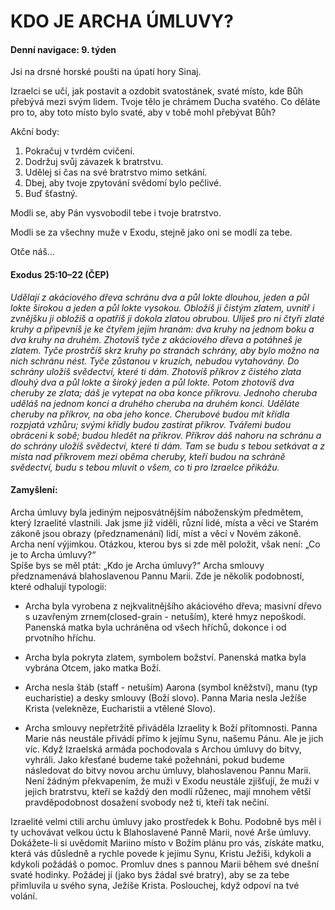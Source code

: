 # KDO JE ARCHA ÚMLUVY?

#### Denní navigace: 9. týden

Jsi na drsné horské poušti na úpatí hory Sinaj.

Izraelci se učí, jak postavit a ozdobit svatostánek, svaté místo, kde Bůh přebývá mezi svým lidem. Tvoje tělo je chrámem Ducha svatého. Co děláte pro to, aby toto místo bylo svaté, aby v tobě mohl přebývat Bůh?

Akční body:
1. Pokračuj v tvrdém cvičení.
2. Dodržuj svůj závazek k bratrstvu.
3. Udělej si čas na své bratrstvo mimo setkání.
4. Dbej, aby tvoje zpytování svědomí bylo pečlivé.
5. Buď šťastný.

Modli se, aby Pán vysvobodil tebe i tvoje bratrstvo.

Modli se za všechny muže v Exodu, stejně jako oni se modlí za tebe.

Otče náš...

#### Exodus 25:10–22 (ČEP)
*Udělají z akáciového dřeva schránu dva a půl lokte dlouhou, jeden a půl lokte širokou a jeden a půl lokte vysokou. Obložíš ji čistým zlatem, uvnitř i zvnějšku ji obložíš a opatříš ji dokola zlatou obrubou. Uliješ pro ni čtyři zlaté kruhy a připevníš je ke čtyřem jejím hranám: dva kruhy na jednom boku a dva kruhy na
druhém. Zhotovíš tyče z akáciového dřeva a potáhneš je zlatem. Tyče prostrčíš skrz kruhy po stranách schrány, aby bylo možno na nich schránu nést. Tyče zůstanou v kruzích, nebudou vytahovány. Do schrány uložíš svědectví, které ti dám. Zhotovíš příkrov z čistého zlata dlouhý dva a půl lokte a široký jeden
a půl lokte. Potom zhotovíš dva cheruby ze zlata; dáš je vytepat na oba konce příkrovu. Jednoho cheruba uděláš na jednom konci a druhého cheruba na druhém konci. Uděláte cheruby na příkrov, na oba jeho konce. Cherubové budou mít křídla rozpjatá vzhůru; svými křídly budou zastírat příkrov. Tvářemi budou obráceni
k sobě; budou hledět na příkrov. Příkrov dáš nahoru na schránu a do schrány uložíš svědectví, které ti dám. Tam se budu s tebou setkávat a z místa nad příkrovem mezi oběma cheruby, kteří budou na schráně svědectví, budu s tebou mluvit o všem, co ti pro Izraelce přikážu.*

#### Zamyšlení:
Archa úmluvy byla jediným nejposvátnějším náboženským předmětem, který Izraelité vlastnili. Jak jsme již viděli, různí lidé, místa a věci ve Starém zákoně jsou obrazy (předznamenání) lidí, míst a věcí v Novém zákoně. Archa není výjimkou. Otázkou, kterou bys si zde měl položit, však není: „Co je to Archa úmluvy?“  
Spíše bys se měl ptát: „Kdo je Archa úmluvy?“ Archa smlouvy předznamenává blahoslavenou Pannu Marii. Zde je několik podobností, které odhalují typologii:

- Archa byla vyrobena z nejkvalitnějšího akáciového dřeva; masivní dřevo s uzavřeným zrnem(closed-grain - netuším), které hmyz nepoškodí. Panenská matka byla uchráněna od všech hříchů, dokonce i od prvotního hříchu.

- Archa byla pokryta zlatem, symbolem božství. Panenská matka byla vybrána Otcem, jako matka Boží.

- Archa nesla štáb (staff - netuším) Aarona (symbol kněžství), manu (typ eucharistie) a desky smlouvy (Boží slovo). Panna Maria nesla Ježíše Krista (velekněze, Eucharistii a vtělené Slovo).

- Archa smlouvy nepřetržitě přiváděla Izraelity k Boží přítomnosti. Panna Marie nás neustále přivádí přímo k jejímu Synu, našemu Pánu. Ale je jich víc. Když Izraelská armáda pochodovala s Archou úmluvy do bitvy,
vyhráli. Jako křesťané budeme také požehnáni, pokud budeme následovat do bitvy novou archu úmluvy, blahoslavenou Pannu Marii. Není žádným překvapením, že muži v Exodu neustále zjišťují, že muži v jejich bratrstvu, kteří se každý den modlí růženec, mají mnohem větší pravděpodobnost dosažení svobody než ti, kteří tak nečiní.

Izraelité velmi ctili archu úmluvy jako prostředek k Bohu. Podobně bys měl i ty uchovávat velkou úctu k Blahoslavené Panně Marii, nové Arše úmluvy. Dokážete-li si uvědomit Mariino místo v Božím plánu pro vás, získáte matku, která vás důsledně a rychle povede k jejímu Synu, Kristu Ježíši, kdykoli a kdykoli požádáš
o pomoc. Promluv dnes s pannou Marii během své dnešní svaté hodinky. Požádej jí (jako bys žádal své bratry), aby se za tebe přimluvila u svého syna, Ježíše Krista. Poslouchej, když odpoví na tvé volání.
